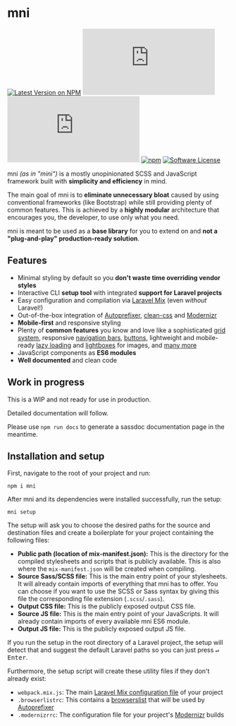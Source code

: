 # mni
[![Latest Version on NPM](https://img.shields.io/npm/v/mni.svg?style=flat-square)](https://npmjs.com/package/mni)
[![Compiled CSS size](https://img.shields.io/github/size/marceickhoff/mni/dist/css/main.css?label=css&color=blue&style=flat-square)](dist/css/main.css)
[![Compiled JS size](https://img.shields.io/github/size/marceickhoff/mni/dist/js/main.js?label=js&color=blue&style=flat-square)](dist/js/main.js)
[![npm](https://img.shields.io/npm/dt/mni.svg?style=flat-square)](https://www.npmjs.com/package/mni)
[![Software License](https://img.shields.io/npm/l/mni.svg?style=flat-square)](LICENSE)

mni _(as in "mini")_ is a mostly unopinionated SCSS and JavaScript framework built with **simplicity and efficiency** in mind.

The main goal of mni is to **eliminate unnecessary bloat** caused by using conventional frameworks (like Bootstrap) while still providing plenty of common features. This is achieved by a **highly modular** architecture that encourages you, the developer, to use only what you need.

mni is meant to be used as a **base library** for you to extend on and **not a "plug-and-play" production-ready solution**.

## Features

* Minimal styling by default so you **don't waste time overriding vendor styles**
* Interactive CLI **setup tool** with integrated **support for Laravel projects**
* Easy configuration and compilation via [Laravel Mix](https://laravel-mix.com/) (even *without* Laravel!)
* Out-of-the-box integration of [Autoprefixer](https://github.com/postcss/autoprefixer), [clean-css](https://github.com/jakubpawlowicz/clean-css) and [Modernizr](https://modernizr.com/)
* **Mobile-first** and responsive styling
* Plenty of **common features** you know and love like a sophisticated [grid system](lib/scss/layout/_grid.scss), responsive [navigation bars](lib/scss/layout/_nav.scss), [buttons](lib/scss/components/_buttons.scss), lightweight and mobile-ready [lazy loading](lib/js/modules/lazy.js) and [lightboxes](lib/js/modules/lightbox.js) for images, and [many more](lib)
* JavaScript components as **ES6 modules**
* **Well documented** and clean code

## Work in progress

This is a WIP and not ready for use in production.

Detailed documentation will follow.

Please use ``npm run docs`` to generate a sassdoc documentation page in the meantime.

## Installation and setup

First, navigate to the root of your project and run:

```
npm i mni
```

After mni and its dependencies were installed successfully, run the setup:

```
mni setup
```

The setup will ask you to choose the desired paths for the source and destination files and create a boilerplate for your project containing the following files:

* **Public path (location of mix-manifest.json):** This is the directory for the compiled stylesheets and scripts that is publicly available. This is also where the ``mix-manifest.json`` will be created when compiling.
* **Source Sass/SCSS file:** This is the main entry point of your stylesheets. It will already contain imports of everything that mni has to offer. You can choose if you want to use the SCSS or Sass syntax by giving this file the corresponding file extension (``.scss``/``.sass``).
* **Output CSS file:** This is the publicly exposed output CSS file.
* **Source JS file:** This is the main entry point of your JavaScripts. It will already contain imports of every available mni ES6 module.
* **Output JS file:** This is the publicly exposed output JS file.

If you run the setup in the root directory of a Laravel project, the setup will detect that and suggest the default Laravel paths so you can just press <kbd>↵ Enter</kbd>.

Furthermore, the setup script will create these utility files if they don't already exist:

* ``webpack.mix.js``: The main [Laravel Mix configuration file](https://laravel-mix.com/docs/5.0/basic-example) of your project
* ``.browserlistrc``: This contains a [browserslist](https://github.com/browserslist/browserslist) that will be used by [Autoprefixer](https://github.com/postcss/autoprefixer)
* ``.modernizrrc``: The configuration file for your project's [Modernizr](https://github.com/Modernizr/Modernizr) builds